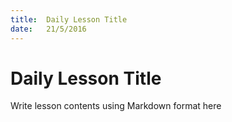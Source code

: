 ```yaml
---
title:  Daily Lesson Title
date:   21/5/2016
---
```


# Daily Lesson Title

Write lesson contents using Markdown format here